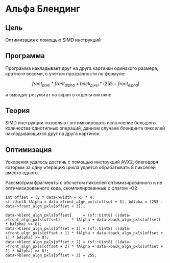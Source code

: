 # Альфа Блендинг

## Цель

Оптимизация с помощью SIMD инструкций

## Программа

Программа накладывает друг на друга картинки одинакого размера, кратного восьми, с учетом прозрачности по формуле: 

$$front_{pixel} * front_{alpha} + back_{pixel} * (255 - front_{alpha})$$

и выводит результат на экран в отдельном окне.

## Теория

SIMD инструкции позволяют оптимизировать исполнение большого количества однотипных операций, данном случаее блендинга пикселей накладывающихся друг на друга картинок. 

## Оптимизация

Ускорения удалось достичь с помощью инструкций AVX2, благодоря которым за одну итерацию цикла удается обрабатывать 8 пикселей вместо одного.

Рассмотрим фрагменты с обсчетом пикселей оптимизированного и не оптимизированного кода, скомпилированные с флагом -O2

```
int offset = (y * data->width + x) * 4;
sf::Uint8 fAlpha = data->front_algn_pxls[offset + 3], bAlpha = (255 - data->front_algn_pxls[offset + 3]);

data->blend_algn_pxls[offset]     = (sf::Uint8) ((data->front_algn_pxls[offset]     * fAlpha + data->back_algn_pxls[offset]     * bAlpha) >> 8);
data->blend_algn_pxls[offset + 1] = (sf::Uint8) ((data->front_algn_pxls[offset + 1] * fAlpha + data->back_algn_pxls[offset + 1] * bAlpha) >> 8);
data->blend_algn_pxls[offset + 2] = (sf::Uint8) ((data->front_algn_pxls[offset + 2] * fAlpha + data->back_algn_pxls[offset + 2] * bAlpha) >> 8);
data->blend_algn_pxls[offset + 3] = 255;
```
